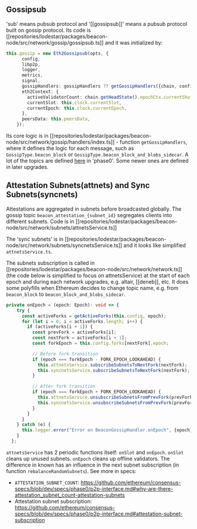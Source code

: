 ---
---

## Gossipsub

'sub' means pubsub protocol and '[[gossipsub]]' means a pubsub protocol built on gossip protocol. Its code is [[repositories/lodestar/packages/beacon-node/src/network/gossip/gossipsub.ts]] and it was initialized by:

```TypeScript
this.gossip = new Eth2Gossipsub(opts, {
      config,
      libp2p,
      logger,
      metrics,
      signal,
      gossipHandlers: gossipHandlers ?? getGossipHandlers({chain, config, logger, network: this, metrics}, opts),
      eth2Context: {
        activeValidatorCount: chain.getHeadState().epochCtx.currentShuffling.activeIndices.length,
        currentSlot: this.clock.currentSlot,
        currentEpoch: this.clock.currentEpoch,
      },
      peersData: this.peersData,
    });
```

Its core logic is in [[repositories/lodestar/packages/beacon-node/src/network/gossip/handlers/index.ts]] - function `getGossipHandlers`, where it defines the logic for each message, such as `GossipType.beacon_block` or `GossipType.beacon_block_and_blobs_sidecar`. A lot of the topics are defined [here](https://github.com/ethereum/consensus-specs/blob/dev/specs/phase0/p2p-interface.md#global-topics) in 'phase0'. Some newer ones are defined in later upgrades.

## Attestation Subnets(attnets) and Sync Subnets(syncnets)

Attestations are aggregated in subnets before broadcasted globally. The gossip topic `beacon_attestation_{subnet_id}` segregates clients into different subnets. Code is in [[repositories/lodestar/packages/beacon-node/src/network/subnets/attnetsService.ts]]

The 'sync subnets' is in [[repositories/lodestar/packages/beacon-node/src/network/subnets/syncnetsService.ts]] and it looks like simplified `attnetsService.ts`.

The subnets subscription is called in [[repositories/lodestar/packages/beacon-node/src/network/network.ts]] (the code below is simplified to focus on attnetsService) at the start of each epoch and during each network upgrades, e.g. altair, [[deneb]], etc. It does some polyfills when Ethereum decides to change topic name, e.g. from `beacon_block` to `beacon_block_and_blobs_sidecar`.

```TypeScript
private onEpoch = (epoch: Epoch): void => {
    try {
      const activeForks = getActiveForks(this.config, epoch);
      for (let i = 0; i < activeForks.length; i++) {
        if (activeForks[i + 1]) {
          const prevFork = activeForks[i];
          const nextFork = activeForks[i + 1];
          const forkEpoch = this.config.forks[nextFork].epoch;

          // Before fork transition
          if (epoch === forkEpoch - FORK_EPOCH_LOOKAHEAD) {
            this.attnetsService.subscribeSubnetsToNextFork(nextFork);
            this.syncnetsService.subscribeSubnetsToNextFork(nextFork);
          }

          // After fork transition
          if (epoch === forkEpoch + FORK_EPOCH_LOOKAHEAD) {
            this.attnetsService.unsubscribeSubnetsFromPrevFork(prevFork);
            this.syncnetsService.unsubscribeSubnetsFromPrevFork(prevFork);
          }
        }
      }
    } catch (e) {
      this.logger.error("Error on BeaconGossipHandler.onEpoch", {epoch}, e as Error);
    }
  };
```

`attnetsService` has 2 periodic functions itself: `onSlot` and `onEpoch`. `onSlot` cleans up unused subnets. `onEpoch` cleans up offline validators. The difference in known has an influence in the next subnet subscription (in function `rebalanceRandomSubnets`). See more in specs:

* `ATTESTATION_SUBNET_COUNT`: https://github.com/ethereum/consensus-specs/blob/dev/specs/phase0/p2p-interface.md#why-are-there-attestation_subnet_count-attestation-subnets
* Attestation subnet subscription: https://github.com/ethereum/consensus-specs/blob/dev/specs/phase0/p2p-interface.md#attestation-subnet-subscription

